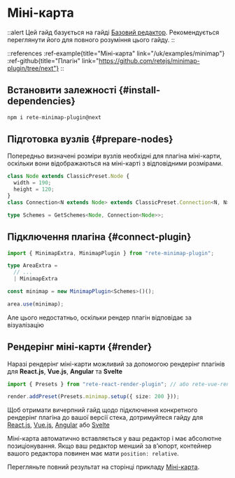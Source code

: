 # Міні-карта

::alert
Цей гайд базується на гайді [Базовий редактор](/uk/docs/guides/basic). Рекомендується переглянути його для повного розуміння цього гайду.
::

::references
:ref-example{title="Міні-карта" link="/uk/examples/minimap"}
:ref-github{title="Плагін" link="https://github.com/retejs/minimap-plugin/tree/next"}
::

## Встановити залежності {#install-dependencies}

```bash
npm i rete-minimap-plugin@next
```

## Підготовка вузлів {#prepare-nodes}

Попередньо визначені розміри вузлів необхідні для плагіна міні-карти, оскільки вони відображаються на міні-карті з відповідними розмірами.

```ts
class Node extends ClassicPreset.Node {
  width = 190;
  height = 120;
}
class Connection<N extends Node> extends ClassicPreset.Connection<N, N> {}

type Schemes = GetSchemes<Node, Connection<Node>>;
```

## Підключення плагіна {#connect-plugin}

```ts
import { MinimapExtra, MinimapPlugin } from "rete-minimap-plugin";

type AreaExtra =
  // ...
  | MinimapExtra

const minimap = new MinimapPlugin<Schemes>()();

area.use(minimap);
```

Але цього недостатньо, оскільки рендер плагін відповідає за візуалізацію

## Рендерінг міні-карти {#render}

Наразі рендерінг міні-карти можливий за допомогою рендерінг плагінів для **React.js**, **Vue.js**, **Angular** та **Svelte**

```ts
import { Presets } from "rete-react-render-plugin"; // або rete-vue-render-plugin, rete-angular-render-plugin, rete-svelte-plugin

render.addPreset(Presets.minimap.setup({ size: 200 }));
```

Щоб отримати вичерпний гайд щодо підключення конкретного рендерінг плагіна до вашої версії стека, дотримуйтеся гайду для
[React.js](/uk/docs/guides/renderers/react), [Vue.js](/uk/docs/guides/renderers/vue), [Angular](/uk/docs/guides/renderers/angular) або [Svelte](/uk/docs/guides/renderers/svelte)

Міні-карта автоматично вставляється у ваш редактор і має абсолютне позиціонування. Якщо ваш редактор менший за в’юпорт, контейнер вашого редактора повинен має мати `position: relative`.

Перегляньте повний результат на сторінці прикладу [Міні-карта](/uk/examples/minimap).

